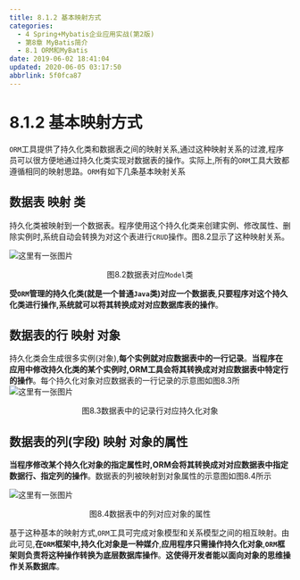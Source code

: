 ```yaml
---
title: 8.1.2 基本映射方式
categories: 
  - 4 Spring+Mybatis企业应用实战(第2版)
  - 第8章 MyBatis简介
  - 8.1 ORM和MyBatis
date: 2019-06-02 18:41:04
updated: 2020-06-05 03:17:50
abbrlink: 5f0fca87
---
```

# 8.1.2 基本映射方式
`ORM`工具提供了持久化类和数据表之间的映射关系,通过这种映射关系的过渡,程序员可以很方便地通过持久化类实现对数据表的操作。实际上,所有的`ORM`工具大致都遵循相同的映射思路。`ORM`有如下几条基本映射关系

## 数据表 映射 类
持久化类被映射到一个数据表。程序使用这个持久化类来创建实例、修改属性、删除实例时,系统自动会转换为对这个表进行`CRUD`操作。图8.2显示了这种映射关系。

![这里有一张图片](https://image-1257720033.cos.ap-shanghai.myqcloud.com/blog/readbooknote/Spring%2BMyBatisQiYeYingYongShiZhan/chapter8/2.png)

<center>图8.2数据表对应<code>Model</code>类</center>

**受`ORM`管理的持久化类(就是一个普通`Java`类)对应一个数据表**,**只要程序对这个持久化类进行操作,系统就可以将其转换成对对应数据库表的操作**。

## 数据表的行 映射 对象
持久化类会生成很多实例(对象),**每个实例就对应数据表中的一行记录**。**当程序在应用中修改持久化类的某个实例时,ORM工具会将其转换成对对应数据表中特定行的操作**。每个持久化对象对应数据表的一行记录的示意图如图8.3所
![这里有一张图片](https://image-1257720033.cos.ap-shanghai.myqcloud.com/blog/readbooknote/Spring%2BMyBatisQiYeYingYongShiZhan/chapter8/3.png)

<center>图8.3数据表中的记录行对应持久化对象</center>

## 数据表的列(字段) 映射 对象的属性

**当程序修改某个持久化对象的指定属性时,ORM会将其转换成对对应数据表中指定数据行、指定列的操作**。数据表的列被映射到对象属性的示意图如图8.4所示

![这里有一张图片](https://image-1257720033.cos.ap-shanghai.myqcloud.com/blog/readbooknote/Spring%2BMyBatisQiYeYingYongShiZhan/chapter8/4.png)

<center>图8.4数据表中的列对应对象的属性</center>

基于这种基本的映射方式,`ORM`工具可完成对象模型和关系模型之间的相互映射。由此可见,**在`ORM`框架中,持久化对象是一种媒介**,**应用程序只需操作持久化对象**,**`ORM`框架则负责将这种操作转换为底层数据库操作**。**这使得开发者能以面向对象的思维操作关系数据库**。
